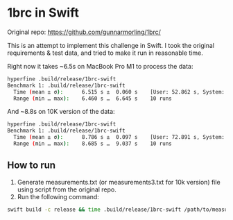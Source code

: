 # 1brc in Swift

Original repo: https://github.com/gunnarmorling/1brc/

This is an attempt to implement this challenge in Swift. I took the original requirements & test data, and 
tried to make it run in reasonable time.

Right now it takes ~6.5s on MacBook Pro M1 to process the data:

```sh
hyperfine .build/release/1brc-swift                                                                                                        ok  4s  16:50:04
Benchmark 1: .build/release/1brc-swift
  Time (mean ± σ):      6.515 s ±  0.060 s    [User: 52.862 s, System: 4.566 s]
  Range (min … max):    6.460 s …  6.645 s    10 runs
```

And ~8.8s on 10K version of the data:

```sh
hyperfine .build/release/1brc-swift                                                                                                         ok  15:37:24
Benchmark 1: .build/release/1brc-swift
  Time (mean ± σ):      8.786 s ±  0.097 s    [User: 72.891 s, System: 5.290 s]
  Range (min … max):    8.685 s …  9.037 s    10 runs
```

## How to run

1. Generate measurements.txt (or measurements3.txt for 10k version) file using script from the original repo.
2. Run the following command:
```sh
swift build -c release && time .build/release/1brc-swift /path/to/measurements.txt
```

